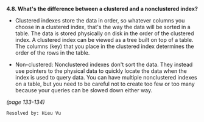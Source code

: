 **4.8. What's the difference between a clustered and a nonclustered index?**

+ Clustered indexes store the data in order, so whatever columns you choose in
a clustered index, that's the way the data will be sorted in a table. The data
is stored physically on disk in the order of the clustered index. A clustered
index can be viewed as a tree built on top of a table. The columns (key) that
you place in the clustered index determines the order of the rows in the table.

+ Non-clustered: Nonclustered indexes don't sort the data. They instead use
pointers to the physical data to quickly locate the data when the index is used
to query data. You can have multiple nonclustered indexes on a table, but you
need to be careful not to create too few or too many because your queries can
be slowed down either way.

*(page 133-134)*

`Resolved by: Hieu Vu`
